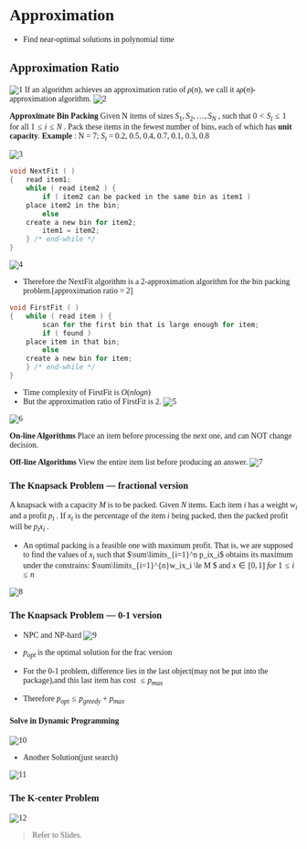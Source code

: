 <font face = "Times New Roman" >

# Approximation 
* Find near-optimal solutions in polynomial time
## Approximation Ratio

![1](1.png)
If an algorithm achieves an approximation ratio of $\rho(n)$, we call it a$\rho(n)$-approximation algorithm.
![2](2.png)

**Approximate Bin Packing**
Given N items of sizes  $S_1 , S_2 , …, S_N$ , such that $0 < S_i \le 1$ for all $1 \le i \le N$ . Pack these items in the fewest number of bins, each of which has **unit capacity**.
**Example** : N = 7; $S_i$ = 0.2, 0.5, 0.4, 0.7, 0.1, 0.3, 0.8

![3](3.png)

```c
void NextFit ( )
{   read item1;
    while ( read item2 ) {
        if ( item2 can be packed in the same bin as item1 )
	place item2 in the bin;
        else
	create a new bin for item2;
        item1 = item2;
    } /* end-while */
}
```
![4](4.png)
* Therefore the NextFit algorithm is a 2-approximation algorithm for the bin packing problem.[approximation ratio = 2]
```c
void FirstFit ( )
{   while ( read item ) {
        scan for the first bin that is large enough for item;
        if ( found )
	place item in that bin;
        else
	create a new bin for item;
    } /* end-while */
}
```
* Time complexity of  FirstFit is $O(nlogn)$
* But the approximation ratio of FirstFit is 2.
![5](5.png)


![6](6.png)

**On-line Algorithms**
Place an item before processing the next one, and can NOT change decision.

**Off-line Algorithms**
View the entire item list before producing an answer.
![7](7.png)

### The Knapsack Problem — fractional version

A knapsack with a capacity  $M$  is to be packed.  Given $N$ items.  Each item  $i$  has a weight  $w_i$  and a profit  $p_i$ .  If  $x_i$ is the percentage of the item $i$  being packed,  then the packed profit will be  $p_ix_i$ .
* An optimal packing is a feasible one with maximum profit.  That is, we are supposed to find the values of $x_i$  such that $\sum\limits_{i=1}^n p_ix_i$ obtains its maximum under the constrains: $\sum\limits_{i=1}^{n}w_ix_i \le M $ and $x\in [0,1] \ for\ 1\le i \le n$

![8](8.png)

### The Knapsack Problem — 0-1 version

* NPC and NP-hard
![9](9.png)

* $p_{opt}$ is the optimal solution for the frac version
* For the 0-1 problem, difference lies in the last object(may not be put into the package),and this last item has cost $\le p_{max}$
* Therefore $p_{opt}\le p_{greedy}+p_{max}$

#### Solve in Dynamic Programming
![10](10.png)

* Another Solution(just search)

![11](11.png)

### The K-center Problem
![12](12.png)
> Refer to Slides.


</font>